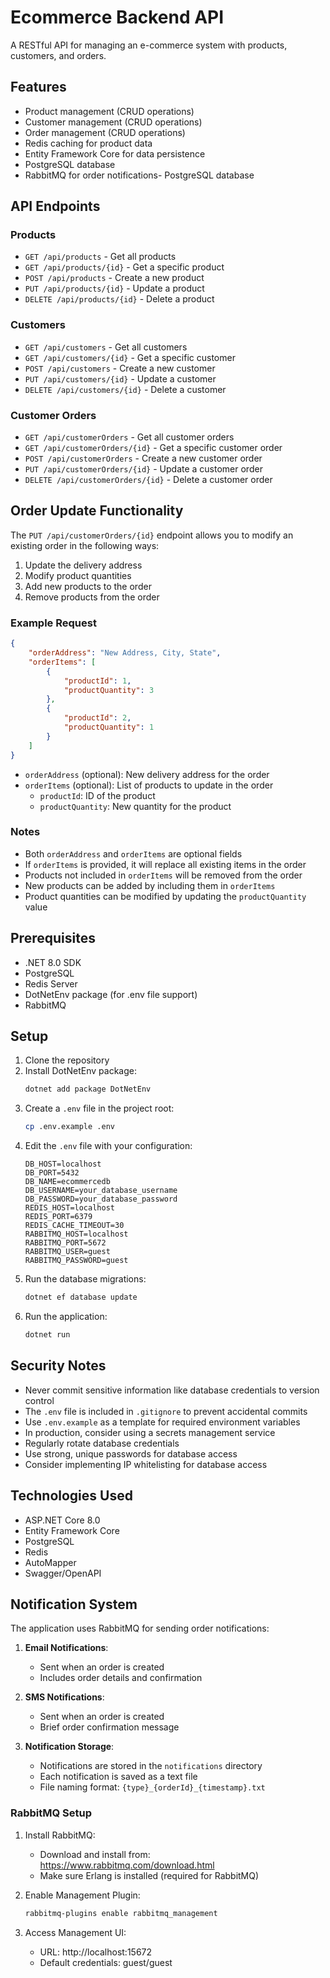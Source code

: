 # Ecommerce Backend API

A RESTful API for managing an e-commerce system with products, customers, and orders.

## Features

- Product management (CRUD operations)
- Customer management (CRUD operations)
- Order management (CRUD operations)
- Redis caching for product data
- Entity Framework Core for data persistence
- PostgreSQL database
- RabbitMQ for order notifications- PostgreSQL database

## API Endpoints

### Products

- `GET /api/products` - Get all products
- `GET /api/products/{id}` - Get a specific product
- `POST /api/products` - Create a new product
- `PUT /api/products/{id}` - Update a product
- `DELETE /api/products/{id}` - Delete a product

### Customers

- `GET /api/customers` - Get all customers
- `GET /api/customers/{id}` - Get a specific customer
- `POST /api/customers` - Create a new customer
- `PUT /api/customers/{id}` - Update a customer
- `DELETE /api/customers/{id}` - Delete a customer

### Customer Orders

- `GET /api/customerOrders` - Get all customer orders
- `GET /api/customerOrders/{id}` - Get a specific customer order
- `POST /api/customerOrders` - Create a new customer order
- `PUT /api/customerOrders/{id}` - Update a customer order
- `DELETE /api/customerOrders/{id}` - Delete a customer order

## Order Update Functionality

The `PUT /api/customerOrders/{id}` endpoint allows you to modify an existing order in the following ways:

1. Update the delivery address
2. Modify product quantities
3. Add new products to the order
4. Remove products from the order

### Example Request

```json
{
    "orderAddress": "New Address, City, State",
    "orderItems": [
        {
            "productId": 1,
            "productQuantity": 3
        },
        {
            "productId": 2,
            "productQuantity": 1
        }
    ]
}
```

- `orderAddress` (optional): New delivery address for the order
- `orderItems` (optional): List of products to update in the order
  - `productId`: ID of the product
  - `productQuantity`: New quantity for the product

### Notes

- Both `orderAddress` and `orderItems` are optional fields
- If `orderItems` is provided, it will replace all existing items in the order
- Products not included in `orderItems` will be removed from the order
- New products can be added by including them in `orderItems`
- Product quantities can be modified by updating the `productQuantity` value

## Prerequisites

- .NET 8.0 SDK
- PostgreSQL
- Redis Server
- DotNetEnv package (for .env file support)
- RabbitMQ

## Setup

1. Clone the repository
2. Install DotNetEnv package:
   ```bash
   dotnet add package DotNetEnv
   ```
3. Create a `.env` file in the project root:
   ```bash
   cp .env.example .env
   ```
4. Edit the `.env` file with your configuration:
   ```
   DB_HOST=localhost
   DB_PORT=5432
   DB_NAME=ecommercedb
   DB_USERNAME=your_database_username
   DB_PASSWORD=your_database_password
   REDIS_HOST=localhost
   REDIS_PORT=6379
   REDIS_CACHE_TIMEOUT=30
   RABBITMQ_HOST=localhost
   RABBITMQ_PORT=5672
   RABBITMQ_USER=guest
   RABBITMQ_PASSWORD=guest
   ```
5. Run the database migrations:
   ```bash
   dotnet ef database update
   ```
6. Run the application:
   ```bash
   dotnet run
   ```

## Security Notes

- Never commit sensitive information like database credentials to version control
- The `.env` file is included in `.gitignore` to prevent accidental commits
- Use `.env.example` as a template for required environment variables
- In production, consider using a secrets management service
- Regularly rotate database credentials
- Use strong, unique passwords for database access
- Consider implementing IP whitelisting for database access

## Technologies Used

- ASP.NET Core 8.0
- Entity Framework Core
- PostgreSQL
- Redis
- AutoMapper
- Swagger/OpenAPI

## Notification System

The application uses RabbitMQ for sending order notifications:

1. **Email Notifications**:
   - Sent when an order is created
   - Includes order details and confirmation

2. **SMS Notifications**:
   - Sent when an order is created
   - Brief order confirmation message

3. **Notification Storage**:
   - Notifications are stored in the `notifications` directory
   - Each notification is saved as a text file
   - File naming format: `{type}_{orderId}_{timestamp}.txt`

### RabbitMQ Setup

1. Install RabbitMQ:
   - Download and install from: https://www.rabbitmq.com/download.html
   - Make sure Erlang is installed (required for RabbitMQ)

2. Enable Management Plugin:
   ```bash
   rabbitmq-plugins enable rabbitmq_management
   ```

3. Access Management UI:
   - URL: http://localhost:15672
   - Default credentials: guest/guest